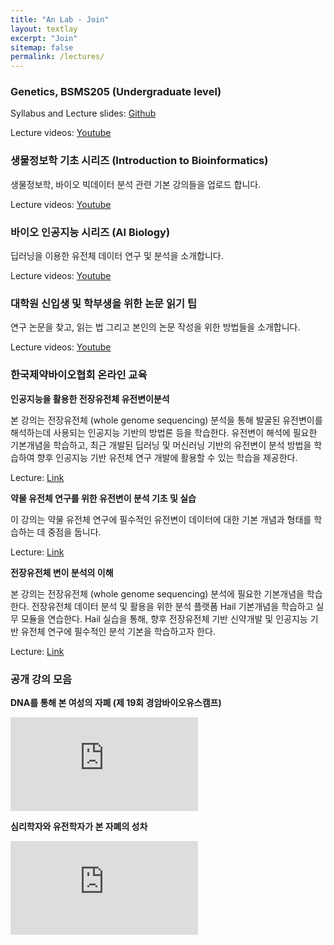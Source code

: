 ```yaml
---
title: "An Lab - Join"
layout: textlay
excerpt: "Join"
sitemap: false
permalink: /lectures/
---
```


### Genetics, BSMS205 (Undergraduate level)

Syllabus and Lecture slides: [Github](https://github.com/joonan30/bsms205)

Lecture videos: [Youtube](https://www.youtube.com/playlist?list=PLrSeOrCeGDLHncPpe1DdXJhh9kES734U4)

### 생물정보학 기초 시리즈 (Introduction to Bioinformatics)

생물정보학, 바이오 빅데이터 분석 관련 기본 강의들을 업로드 합니다.

Lecture videos: [Youtube](https://www.youtube.com/playlist?list=PLrSeOrCeGDLHJDRWShvuCf8l7uffUqqvC)


### 바이오 인공지능 시리즈 (AI Biology)

딥러닝을 이용한 유전체 데이터 연구 및 분석을 소개합니다. 

Lecture videos: [Youtube](https://www.youtube.com/playlist?list=PLrSeOrCeGDLGTc2V5CEr_3yck4xmC6kGu)

### 대학원 신입생 및 학부생을 위한 논문 읽기 팁

연구 논문을 찾고, 읽는 법 그리고 본인의 논문 작성을 위한 방법들을 소개합니다. 

Lecture videos: [Youtube](https://www.youtube.com/playlist?list=PLrSeOrCeGDLEDv5TuWY8MD-5Oej_7rhyi)

### 한국제약바이오협회 온라인 교육

**인공지능을 활용한 전장유전체 유전변이분석**

본 강의는 전장유전체 (whole genome sequencing) 분석을 통해 발굴된 유전변이를 해석하는데 사용되는 인공지능 기반의 방법론 등을 학습한다. 유전변이 해석에 필요한 기본개념을 학습하고, 최근 개발된 딥러닝 및 머신러닝 기반의 유전변이 분석 방법을 학습하여 향후 인공지능 기반 유전체 연구 개발에 활용할 수 있는 학습을 제공한다.

Lecture: [Link](https://www.laidd.org/local/ubonline/view.php?id=397&group=1&returnurl=aHR0cHM6Ly93d3cubGFpZGQub3JnL2xvY2FsL3Vib25saW5lL2luZGV4LnBocD9rZXl3b3JkPSVFQyU5RCVCOCVFQSVCMyVCNSVFQyVBNyU4MCVFQiU4QSVBNSslRUMlOUMlQTAlRUMlQTAlODQlRUMlQjIlQjQmbGFuZz1lbg==)


**약물 유전체 연구를 위한 유전변이 분석 기초 및 실습**

이 강의는 약물 유전체 연구에 필수적인 유전변이 데이터에 대한 기본 개념과 형태를 학습하는 데 중점을 둡니다.

Lecture: [Link](https://www.laidd.org/local/ubonline/view.php?id=379&group=1&returnurl=aHR0cHM6Ly93d3cubGFpZGQub3JnL3NlYXJjaC5waHA/a2V5d29yZD0lRUMlOTUlODglRUMlQTQlODAlRUMlOUElQTk=)

**전장유전체 변이 분석의 이해**

본 강의는 전장유전체 (whole genome sequencing) 분석에 필요한 기본개념을 학습한다. 전장유전체 데이터 분석 및 활용을 위한 분석 플랫폼 Hail 기본개념을 학습하고 실무 모듈을 연습한다. Hail 실습을 통해, 향후 전장유전체 기반 신약개발 및 인공지능 기반 유전체 연구에 필수적인 분석 기본을 학습하고자 한다.

Lecture: [Link](https://www.laidd.org/local/ubonline/view.php?id=405&group=1&returnurl=aHR0cHM6Ly93d3cubGFpZGQub3JnL3NlYXJjaC5waHA/a2V5d29yZD0lRUMlOTUlODglRUMlQTQlODAlRUMlOUElQTk=)


### 공개 강의 모음

**DNA를 통해 본 여성의 자폐 (제 19회 경암바이오유스캠프)**

<iframe src="https://www.youtube.com/embed/ukLaizaZ_rw?si=HkB_6eI9i4z-EdOq" title="YouTube video player" frameborder="0" allow="accelerometer; autoplay; clipboard-write; encrypted-media; gyroscope; picture-in-picture; web-share" referrerpolicy="strict-origin-when-cross-origin" allowfullscreen></iframe>

**심리학자와 유전학자가 본 자폐의 성차**

<iframe src="https://www.youtube.com/embed/-KYimo-_pHg?si=i5poJcsOCrp-MpJu" title="YouTube video player" frameborder="0" allow="accelerometer; autoplay; clipboard-write; encrypted-media; gyroscope; picture-in-picture; web-share" referrerpolicy="strict-origin-when-cross-origin" allowfullscreen></iframe>